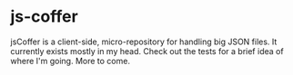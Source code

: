 js-coffer
=========

jsCoffer is a client-side, micro-repository for handling big JSON files. It currently exists mostly in my head. Check out the tests for a brief idea of where I'm going. More to come.
